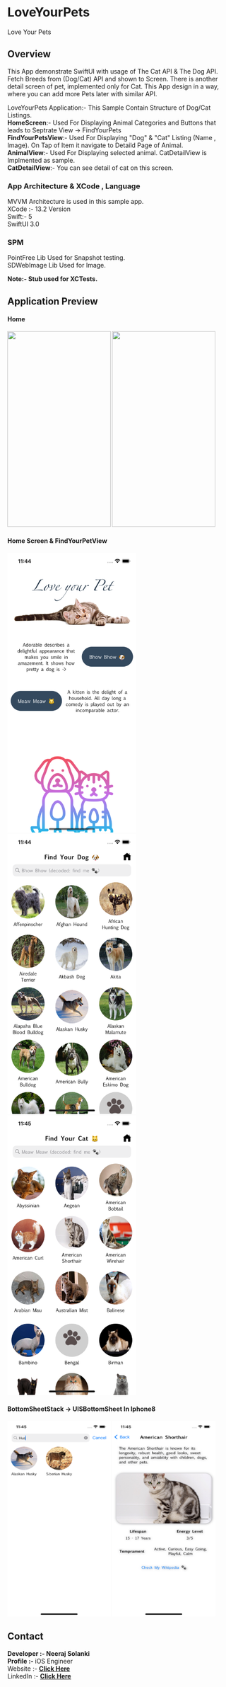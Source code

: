 # LoveYourPets
Love Your Pets

## Overview
This App demonstrate SwiftUI with usage of The Cat API & The Dog API.
Fetch Breeds from (Dog/Cat) API and shown to Screen. There is another detail screen of pet, implemented only for Cat.
This App design in a way, where you can add more Pets later with similar API.


LoveYourPets Application:- This Sample Contain Structure of Dog/Cat Listings. </Br>
<b>HomeScreen</b>:- Used For Displaying Animal Categories and Buttons that leads to Septrate View -> FindYourPets<br> 
<b>FindYourPetsView</b>:- Used For Displaying "Dog" & "Cat" Listing (Name , Image). On Tap of Item it navigate to Detaild Page of Animal.<br> 
<b>AnimalView</b>:- Used For Displaying selected animal. CatDetailView is Implmented as sample.<br> 
<b> CatDetailView</b>:- You can see detail of cat on this screen. <br>



### App Architecture & XCode , Language
MVVM Architecture is used in this sample app. <br> 
XCode :- 13.2 Version <br>
Swift:- 5 <br>
SwiftUI 3.0 <br>

### SPM
PointFree Lib Used for Snapshot testing. <br>
SDWebImage Lib Used for Image. <br>

<b>Note<b>:- Stub used for XCTests.

## Application Preview

#### Home
<img src="/Read%20File/0.gif" width="233.6" height="442.4"> <img src="/Read%20File/1.gif" width="233.6" height="442.4"> 

#### Home Screen & FindYourPetView
<img src="/Read%20File/Home.png" width="292" height="632.6"> <img src="/Read%20File/Dog.png" width="292" height="632.6"> <img src="/Read%20File/Cat.png" width="292" height="632.6">

#### BottomSheetStack -> UISBottomSheet In Iphone8
<img src="/Read%20File/DogSearch.png" width="233.6" height="442.4">
<img src="/Read%20File/CatDetail.png" width="233.6" height="442.4">


## Contact
<b>Developer :- </b> Neeraj Solanki </br>
</b>Profile :- </b>  iOS Engineer </br>
</b>Website :- <b> <a href="https//www.neerajsolanki.xyz">Click Here</a> </br>
</b>LinkedIn :- <b> <a href="https://www.linkedin.com/in/neerajsolanki/">Click Here</a>

